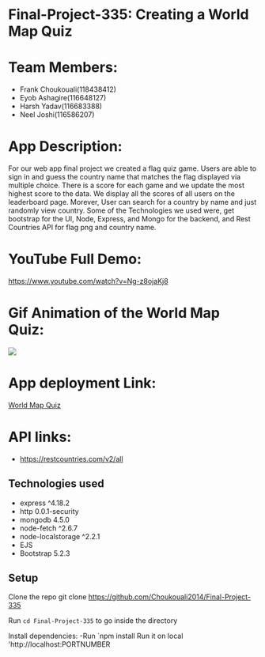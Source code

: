 # Final-Project-335: Creating a World Map Quiz

# Team Members:
 - Frank Choukouali(118438412)
 - Eyob Ashagire(116648127)
 - Harsh Yadav(116683388)
 - Neel Joshi(‭116586207‬)

# App Description:
For our web app final project we created a flag quiz game. Users are able to sign in and guess the country name that matches the flag displayed via multiple choice. There is a score for each game and  we update the most highest score to the data. We display all the scores of all users on the   leaderboard page. Morever, User can search for a country by name and just randomly view country. Some of the Technologies we used were, get bootstrap for the UI, Node, Express, and Mongo for the backend, and Rest Countries API for flag png and country name. 

# YouTube Full Demo:
https://www.youtube.com/watch?v=Ng-z8ojaKj8

# Gif Animation of the World Map Quiz:
![](https://i.imgur.com/UQLOsd7.gif)


# App deployment Link:
[World Map Quiz](https://final-project-335.onrender.com/)

# API links:
- https://restcountries.com/v2/all


## Technologies used
  * express ^4.18.2
  * http 0.0.1-security
  * mongodb 4.5.0
  * node-fetch ^2.6.7
  * node-localstorage ^2.2.1
  * EJS
  * Bootstrap 5.2.3
  
## Setup

Clone the repo
git clone https://github.com/Choukouali2014/Final-Project-335

Run `cd Final-Project-335` to go inside the directory

Install dependencies:
  -Run `npm install
Run it on local 'http://localhost:PORTNUMBER 
